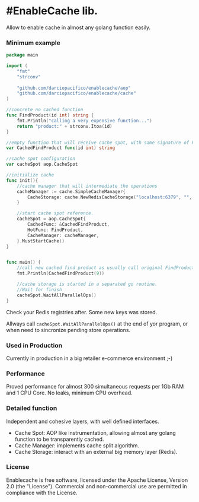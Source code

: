 #EnableCache lib.
================

Allow to enable cache in almost any golang function easily.

### Minimum example
```go
package main

import (
	"fmt"
	"strconv"
	
	"github.com/darciopacifico/enablecache/aop"
	"github.com/darciopacifico/enablecache/cache"
)

//concrete no cached function
func FindProduct(id int) string {
	fmt.Println("calling a very expensive function...")
	return "product:" + strconv.Itoa(id)
}

//empty function that will receive cache spot, with same signature of FindProduct
var CachedFindProduct func(id int) string

//cache spot configuration
var cacheSpot aop.CacheSpot

//initialize cache
func init(){
	//cache manager that will intermediate the operations
	cacheManager := cache.SimpleCacheManager{
		CacheStorage: cache.NewRedisCacheStorage("localhost:6379", "", 8, "lab"),
	}

	//start cache spot reference.
	cacheSpot = aop.CacheSpot{
		CachedFunc: &CachedFindProduct,
		HotFunc: FindProduct,
		CacheManager: cacheManager,
	}.MustStartCache()
}


func main() {
	//call new cached find product as usually call original FindProduct
	fmt.Println(CachedFindProduct(9))

	//cache storage is started in a separated go routine.
	//Wait for finish
	cacheSpot.WaitAllParallelOps()
}
```
Check your Redis registries after. Some new keys was stored.

Allways call `cacheSpot.WaitAllParallelOps()` at the end of yor program, or when need to sincronize pending store operations.

### Used in Production 
Currently in production in a big retailer e-commerce environment ;-)

### Performance
Proved performance for almost 300 simultaneous requests per 1Gb RAM and 1 CPU Core. No leaks, minimum CPU overhead.

### Detailed function
Independent and cohesive layers, with well defined interfaces.
- Cache Spot: AOP like instrumentation, allowing almost any golang function to be transparently cached.
- Cache Manager: implements cache split algorithm.
- Cache Storage: interact with an external big memory layer (Redis).

### License
Enablecache is free software, licensed under the Apache License, Version 2.0 (the "License"). Commercial and non-commercial use are permitted in compliance with the License.
